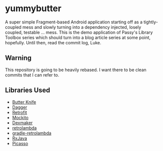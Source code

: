 # yummybutter

A super simple Fragment-based Android application starting off as a
tightly-coupled mess and slowly turning into a dependency injected, losely
coupled, testable ... mess. This is the demo application of Passy's Library
Toolbox series which should turn into a blog article series at some point,
hopefully. Until then, read the commit log, Luke.

## Warning

This repository is going to be heavily rebased. I want there to be clean commits
that I can refer to.

## Libraries Used

- [Butter Knife](http://jakewharton.github.io/butterknife/)
- [Dagger](https://github.com/square/dagger)
- [Retrofit](https://github.com/square/retrofit)
- [Mockito](https://code.google.com/p/mockito)
- [Dexmaker](https://code.google.com/p/dexmaker)
- [retrolambda](https://github.com/orfjackal/retrolambda)
- [gradle-retrolambda](https://github.com/evant/gradle-retrolambda)
- [RxJava](https://github.com/Netflix/RxJava)
- [Picasso](https://square.github.io/picasso/)

